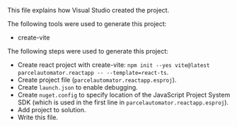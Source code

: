 This file explains how Visual Studio created the project.

The following tools were used to generate this project:
- create-vite

The following steps were used to generate this project:
- Create react project with create-vite: `npm init --yes vite@latest parcelautomator.reactapp -- --template=react-ts`.
- Create project file (`parcelautomator.reactapp.esproj`).
- Create `launch.json` to enable debugging.
- Create `nuget.config` to specify location of the JavaScript Project System SDK (which is used in the first line in `parcelautomator.reactapp.esproj`).
- Add project to solution.
- Write this file.
